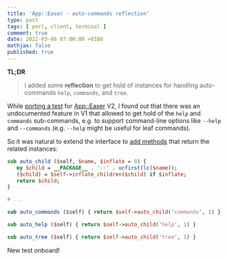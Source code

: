 ```yaml
---
title: 'App::Easer - auto-commands reflection'
type: post
tags: [ perl, client, terminal ]
comment: true
date: 2022-03-06 07:00:00 +0100
mathjax: false
published: true
---
```


**TL;DR**

> I added some **reflection** to get hold of instances for handling
> auto-commands `help`, `commands`, and `tree`.

While [porting a test][test-commit] for [App::Easer][] V2, I found out
that there was an undocumented feature in V1 that allowed to get hold of
the `help` and `commands` sub-commands, e.g. to support command-line
options like `--help` and `--commands` (e.g. `--help` might be useful
for leaf commands).

So it was natural to extend the interface to [add methods][impl-commit]
that return the related instances:

```perl
sub auto_child ($self, $name, $inflate = 0) {
   my $child = __PACKAGE__ . '::' . ucfirst(lc($name));
   ($child) = $self->inflate_children($child) if $inflate;
   return $child;
}

# ...

sub auto_commands ($self) { return $self->auto_child('commands', 1) }

sub auto_help ($self) { return $self->auto_child('help', 1) }

sub auto_tree ($self) { return $self->auto_child('tree', 1) }
```

New test onboard!

[Perl]: https://www.perl.org/
[test-commit]: https://github.com/polettix/App-Easer/commit/41228ae9b6fb5e82a7dbfcd07d03b22f6ecf60e0
[App::Easer]: https://github.com/polettix/App-Easer
[impl-commit]: https://github.com/polettix/App-Easer/commit/e97d157a4c379dda150eafcf0e4d8cdacc2710ab#diff-643c95ab56ed7b5b3219172d26549c7057b05bf5d252aeaabda14680e4cdfd83L508
